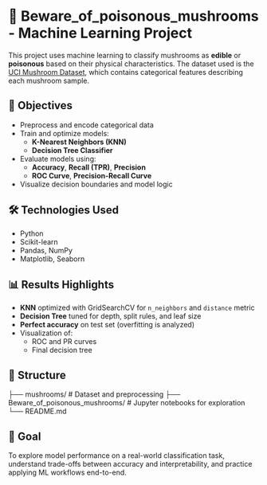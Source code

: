 # 🍄 Beware_of_poisonous_mushrooms - Machine Learning Project

This project uses machine learning to classify mushrooms as **edible** or **poisonous** based on their physical characteristics. The dataset used is the [UCI Mushroom Dataset](https://archive.ics.uci.edu/ml/datasets/Mushroom), which contains categorical features describing each mushroom sample.

## 📌 Objectives

- Preprocess and encode categorical data
- Train and optimize models:
  - **K-Nearest Neighbors (KNN)**
  - **Decision Tree Classifier**
- Evaluate models using:
  - **Accuracy**, **Recall (TPR)**, **Precision**
  - **ROC Curve**, **Precision-Recall Curve**
- Visualize decision boundaries and model logic

## 🛠️ Technologies Used

- Python
- Scikit-learn
- Pandas, NumPy
- Matplotlib, Seaborn

## 📊 Results Highlights

- **KNN** optimized with GridSearchCV for `n_neighbors` and `distance` metric
- **Decision Tree** tuned for depth, split rules, and leaf size
- **Perfect accuracy** on test set (overfitting is analyzed)
- Visualization of:
  - ROC and PR curves
  - Final decision tree

## 📂 Structure

├── mushrooms/ # Dataset and preprocessing
├── Beware_of_poisonous_mushrooms/ # Jupyter notebooks for exploration
└── README.md


## 🚀 Goal

To explore model performance on a real-world classification task, understand trade-offs between accuracy and interpretability, and practice applying ML workflows end-to-end.
